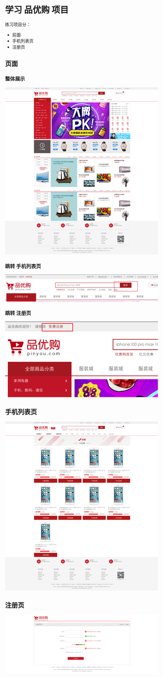 # 学习 品优购 项目

练习项目分：
- 前面
- 手机列表页
- 注册页

## 页面

### 整体展示

![首页](readme_image/品优购-首页.png)

### 跳转 手机列表页

![跳转手机列表页](readme_image/品优购-首页-跳转手机列表页.png)

### 跳转 注册页

![跳转注册页](readme_image/品优购-首页-跳转注册页.png)

## 手机列表页

![手机列表页](readme_image/品优购-手机列表页.png)

## 注册页

![注册页](readme_image/品优购-注册页.png)